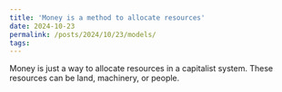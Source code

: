 ```yaml
---
title: 'Money is a method to allocate resources' 
date: 2024-10-23
permalink: /posts/2024/10/23/models/
tags:
---
```

Money is just a way to allocate resources in a capitalist system. These resources can be land, machinery, or people. 
